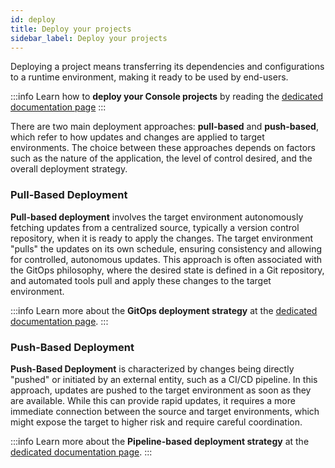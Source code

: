 ```yaml
---
id: deploy
title: Deploy your projects
sidebar_label: Deploy your projects
---
```


Deploying a project means transferring its dependencies and configurations to a runtime environment, making it ready to be used by end-users.

:::info
Learn how to **deploy your Console projects** by reading the [dedicated documentation page](/development_suite/deploy/overview.md)
:::

There are two main deployment approaches: **pull-based** and **push-based**, which refer to how updates and changes are applied to target environments. The choice between these approaches depends on factors such as the nature of the application, the level of control desired, and the overall deployment strategy.

### Pull-Based Deployment

**Pull-based deployment** involves the target environment autonomously fetching updates from a centralized source, typically a version control repository, when it is ready to apply the changes. The target environment "pulls" the updates on its own schedule, ensuring consistency and allowing for controlled, autonomous updates. This approach is often associated with the GitOps philosophy, where the desired state is defined in a Git repository, and automated tools pull and apply these changes to the target environment.

:::info
Learn more about the **GitOps deployment strategy** at the [dedicated documentation page](/development_suite/deploy/gitops-based/index.md).
:::

### Push-Based Deployment
**Push-Based Deployment** is characterized by changes being directly "pushed" or initiated by an external entity, such as a CI/CD pipeline. In this approach, updates are pushed to the target environment as soon as they are available. While this can provide rapid updates, it requires a more immediate connection between the source and target environments, which might expose the target to higher risk and require careful coordination.

:::info
Learn more about the **Pipeline-based deployment strategy** at the [dedicated documentation page](/development_suite/deploy/pipeline-based/index.md).
:::





